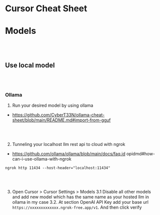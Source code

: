 # Cursor Cheat Sheet



# Models

<br><br>

## Use local model

<br><br>

### Ollama

1. Run your desired model by using ollama
- https://github.com/CyberT33N/ollama-cheat-sheet/blob/main/README.md#import-from-gguf

<br><br>

2. Tunneling your localhost llm rest api to cloud with ngrok
- https://github.com/ollama/ollama/blob/main/docs/faq.id opidmd#how-can-i-use-ollama-with-ngrok
```shell
ngrok http 11434 --host-header="localhost:11434"
```

<br><br>

3. Open Cursor > Cursor Settings > Models
  3.1 Disable all other models and add new model which has the same name as your hosted llm in ollama in my case
  3.2. At section OpenAI API Key add your base url `https://xxxxxxxxxxxxx.ngrok-free.app/v1`. And then click verify
